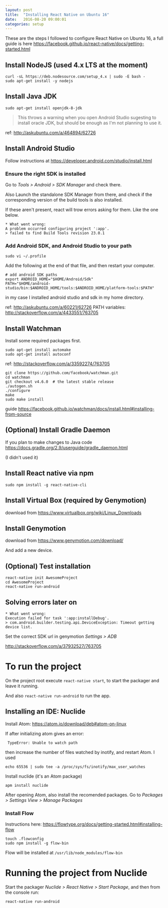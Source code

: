 ```yaml
---
layout: post
title:  "Installing React Native on Ubuntu 16"
date:   2016-08-20 09:00:01
categories: setup
---
```


These are the steps I followed to configure React Native on Ubuntu 16, a full guide is here https://facebook.github.io/react-native/docs/getting-started.html

## Install NodeJS (used 4.x LTS at the moment)

```console
curl -sL https://deb.nodesource.com/setup_4.x | sudo -E bash -
sudo apt-get install -y nodejs
```

## Install Java JDK 

```console
sudo apt-get install openjdk-8-jdk
```

> This throws a warning when you open Android Studio sugesting to install oracle JDK, but should be enough as I'm not planning to use it.

ref: http://askubuntu.com/a/464894/62726


## Install Android Studio

Follow instructions at https://developer.android.com/studio/install.html

### Ensure the right SDK is installed

Go to *Tools > Android > SDK Manager* and check there.

Also Launch the standalone SDK Manager from there, and check if the corresponding version of the build tools is also installed.

If these aren't present, react will trow errors asking for them. Like the one below.


```console
* What went wrong:
A problem occurred configuring project ':app'.
> failed to find Build Tools revision 23.0.1
```


### Add Android SDK, and Android Studio to your path

```console
sudo vi ~/.profile
```

Add the following at the end of that file, and then restart your computer.

```console
# add android SDK paths
export ANDROID_HOME="$HOME/Android/Sdk"
PATH="$HOME/android-studio/bin:$ANDROID_HOME/tools:$ANDROID_HOME/platform-tools:$PATH"
```

in my case I installed android studio and sdk in my home directory.

ref: http://askubuntu.com/a/60221/62726
PATH variables: http://stackoverflow.com/a/4433551/763705



## Install Watchman

Install some required packages first.

```console
sudo apt-get install automake
sudo apt-get install autoconf
```

ref: http://stackoverflow.com/a/33592274/763705


```console
git clone https://github.com/facebook/watchman.git
cd watchman
git checkout v4.6.0  # the latest stable release
./autogen.sh
./configure
make
sudo make install
```

guide https://facebook.github.io/watchman/docs/install.html#installing-from-source



## (Optional) Install Gradle Daemon

If you plan to make changes to Java code https://docs.gradle.org/2.9/userguide/gradle_daemon.html

(I didn't used it)


## Install React native via npm

```console
sudo npm install -g react-native-cli
```


## Install Virtual Box (required by Genymotion)

download from https://www.virtualbox.org/wiki/Linux_Downloads


## Install Genymotion

download from https://www.genymotion.com/download/

And add a new device.




## (Optional) Test installation

```console
react-native init AwesomeProject
cd AwesomeProject
react-native run-android
```





## Solving errors later on

```console
* What went wrong:
Execution failed for task ':app:installDebug'.
> com.android.builder.testing.api.DeviceException: Timeout getting device list.
```

Set the correct SDK url in genymotion *Settings > ADB*

http://stackoverflow.com/a/37932527/763705






# To run the project

On the project root execute `react-native start`, to start the packager and leave it running.

And also `react-native run-android` to run the app.




## Installing an IDE: Nuclide

Install Atom: https://atom.io/download/deb#atom-on-linux

If after initializing atom gives an error:

```
 TypeError: Unable to watch path
```

then increase the number of files watched by inotify, and restart Atom. I used

```
echo 65536 | sudo tee -a /proc/sys/fs/inotify/max_user_watches
```

Install nuclide (it's an Atom package)

```
apm install nuclide
```

After opening Atom, also install the recomended packages. Go to *Packages > Settings View > Manage Packages*


### Install Flow

Instructions here: https://flowtype.org/docs/getting-started.html#installing-flow

```
touch .flowconfig
sudo npm install -g flow-bin
```

Flow will be installed at `/usr/lib/node_modules/flow-bin`



# Running the project from Nuclide

Start the packager *Nuclide > React Native > Start Package*, and then from the console run:

```
react-native run-android
```

